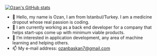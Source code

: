 [![Ozan's GitHub stats](https://github-readme-stats.vercel.app/api?username=ozanbaskan)](https://github.com/anuraghazra/github-readme-stats)


- 👋 Hello, my name is Ozan, I am from Istanbul/Turkey. I am a medicine dropout whose real passion is coding.
- 💼 I am currently working as a back end developer for a company that helps start-ups come up with minimum viable products.
- 👀 I’m interested in application development, any area of machine learning and helping others.
- 📫 My e-mail address: ozanbaskan7@gmail.com

